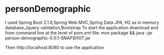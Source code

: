 # personDemographic

I used Spring Boot 2.1.6,Spring Web MVC,Spring Data JPA, H2 as in memory database,Jquery validation,Bootstrap
To start the application download and from command line at the level of pom.xml file: mvn package && java -jar person-demographic-0.0.1-SNAPSHOT.jar

Then http://localhost:8080 to use the application
